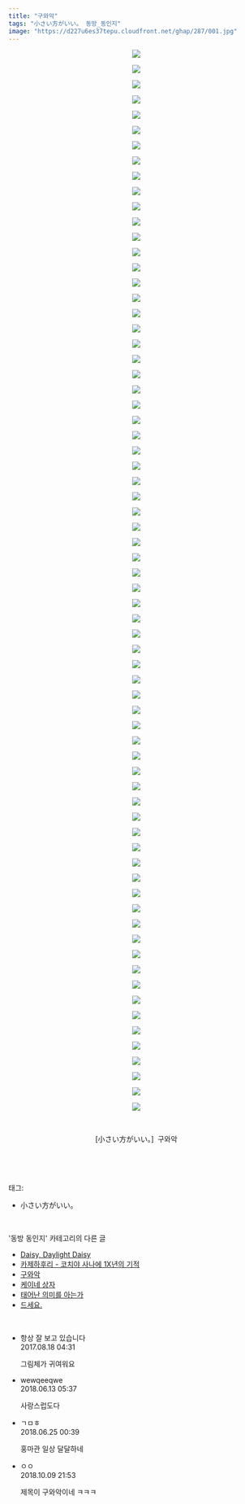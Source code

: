```yaml
---
title: "구와악"
tags: "小さい方がいい。 동방_동인지"
image: "https://d227u6es37tepu.cloudfront.net/ghap/287/001.jpg"
---
```

<div class="article">
<p style="text-align: center; clear: none; float: none;"><img src="{{ site.imgserver6 }}/ghap/287/001.jpg"/></p>
<p style="text-align: center; clear: none; float: none;"><img src="{{ site.imgserver6 }}/ghap/287/002.jpg"/></p>
<p style="text-align: center; clear: none; float: none;"><img src="{{ site.imgserver6 }}/ghap/287/003.jpg"/></p>
<p style="text-align: center; clear: none; float: none;"><img src="{{ site.imgserver6 }}/ghap/287/004.jpg"/></p>
<p style="text-align: center; clear: none; float: none;"><img src="{{ site.imgserver6 }}/ghap/287/005.jpg"/></p>
<p style="text-align: center; clear: none; float: none;"><img src="{{ site.imgserver6 }}/ghap/287/006.jpg"/></p>
<p style="text-align: center; clear: none; float: none;"><img src="{{ site.imgserver6 }}/ghap/287/007.jpg"/></p>
<p style="text-align: center; clear: none; float: none;"><img src="{{ site.imgserver6 }}/ghap/287/008.jpg"/></p>
<p style="text-align: center; clear: none; float: none;"><img src="{{ site.imgserver6 }}/ghap/287/009.jpg"/></p>
<p style="text-align: center; clear: none; float: none;"><img src="{{ site.imgserver6 }}/ghap/287/010.jpg"/></p>
<p style="text-align: center; clear: none; float: none;"><img src="{{ site.imgserver6 }}/ghap/287/011.jpg"/></p>
<p style="text-align: center; clear: none; float: none;"><img src="{{ site.imgserver6 }}/ghap/287/012.jpg"/></p>
<p style="text-align: center; clear: none; float: none;"><img src="{{ site.imgserver6 }}/ghap/287/013.jpg"/></p>
<p style="text-align: center; clear: none; float: none;"><img src="{{ site.imgserver6 }}/ghap/287/014.jpg"/></p>
<p style="text-align: center; clear: none; float: none;"><img src="{{ site.imgserver6 }}/ghap/287/015.jpg"/></p>
<p style="text-align: center; clear: none; float: none;"><img src="{{ site.imgserver6 }}/ghap/287/016.jpg"/></p>
<p style="text-align: center; clear: none; float: none;"><img src="{{ site.imgserver6 }}/ghap/287/017.jpg"/></p>
<p style="text-align: center; clear: none; float: none;"><img src="{{ site.imgserver6 }}/ghap/287/018.jpg"/></p>
<p style="text-align: center; clear: none; float: none;"><img src="{{ site.imgserver6 }}/ghap/287/019.jpg"/></p>
<p style="text-align: center; clear: none; float: none;"><img src="{{ site.imgserver6 }}/ghap/287/020.jpg"/></p>
<p style="text-align: center; clear: none; float: none;"><img src="{{ site.imgserver6 }}/ghap/287/021.jpg"/></p>
<p style="text-align: center; clear: none; float: none;"><img src="{{ site.imgserver6 }}/ghap/287/022.jpg"/></p>
<p style="text-align: center; clear: none; float: none;"><img src="{{ site.imgserver6 }}/ghap/287/023.jpg"/></p>
<p style="text-align: center; clear: none; float: none;"><img src="{{ site.imgserver6 }}/ghap/287/024.jpg"/></p>
<p style="text-align: center; clear: none; float: none;"><img src="{{ site.imgserver6 }}/ghap/287/025.jpg"/></p>
<p style="text-align: center; clear: none; float: none;"><img src="{{ site.imgserver6 }}/ghap/287/026.jpg"/></p>
<p style="text-align: center; clear: none; float: none;"><img src="{{ site.imgserver6 }}/ghap/287/027.jpg"/></p>
<p style="text-align: center; clear: none; float: none;"><img src="{{ site.imgserver6 }}/ghap/287/028.jpg"/></p>
<p style="text-align: center; clear: none; float: none;"><img src="{{ site.imgserver6 }}/ghap/287/029.jpg"/></p>
<p style="text-align: center; clear: none; float: none;"><img src="{{ site.imgserver6 }}/ghap/287/030.jpg"/></p>
<p style="text-align: center; clear: none; float: none;"><img src="{{ site.imgserver6 }}/ghap/287/031.jpg"/></p>
<p style="text-align: center; clear: none; float: none;"><img src="{{ site.imgserver6 }}/ghap/287/032.jpg"/></p>
<p style="text-align: center; clear: none; float: none;"><img src="{{ site.imgserver6 }}/ghap/287/033.jpg"/></p>
<p style="text-align: center; clear: none; float: none;"><img src="{{ site.imgserver6 }}/ghap/287/034.jpg"/></p>
<p style="text-align: center; clear: none; float: none;"><img src="{{ site.imgserver6 }}/ghap/287/035.jpg"/></p>
<p style="text-align: center; clear: none; float: none;"><img src="{{ site.imgserver6 }}/ghap/287/036.jpg"/></p>
<p style="text-align: center; clear: none; float: none;"><img src="{{ site.imgserver6 }}/ghap/287/037.jpg"/></p>
<p style="text-align: center; clear: none; float: none;"><img src="{{ site.imgserver6 }}/ghap/287/038.jpg"/></p>
<p style="text-align: center; clear: none; float: none;"><img src="{{ site.imgserver6 }}/ghap/287/039.jpg"/></p>
<p style="text-align: center; clear: none; float: none;"><img src="{{ site.imgserver6 }}/ghap/287/040.jpg"/></p>
<p style="text-align: center; clear: none; float: none;"><img src="{{ site.imgserver6 }}/ghap/287/041.jpg"/></p>
<p style="text-align: center; clear: none; float: none;"><img src="{{ site.imgserver6 }}/ghap/287/042.jpg"/></p>
<p style="text-align: center; clear: none; float: none;"><img src="{{ site.imgserver6 }}/ghap/287/043.jpg"/></p>
<p style="text-align: center; clear: none; float: none;"><img src="{{ site.imgserver6 }}/ghap/287/044.jpg"/></p>
<p style="text-align: center; clear: none; float: none;"><img src="{{ site.imgserver6 }}/ghap/287/045.jpg"/></p>
<p style="text-align: center; clear: none; float: none;"><img src="{{ site.imgserver6 }}/ghap/287/046.jpg"/></p>
<p style="text-align: center; clear: none; float: none;"><img src="{{ site.imgserver6 }}/ghap/287/047.jpg"/></p>
<p style="text-align: center; clear: none; float: none;"><img src="{{ site.imgserver6 }}/ghap/287/048.jpg"/></p>
<p style="text-align: center; clear: none; float: none;"><img src="{{ site.imgserver6 }}/ghap/287/049.jpg"/></p>
<p style="text-align: center; clear: none; float: none;"><img src="{{ site.imgserver6 }}/ghap/287/050.jpg"/></p>
<p style="text-align: center; clear: none; float: none;"><img src="{{ site.imgserver6 }}/ghap/287/051.jpg"/></p>
<p style="text-align: center; clear: none; float: none;"><img src="{{ site.imgserver6 }}/ghap/287/052.jpg"/></p>
<p style="text-align: center; clear: none; float: none;"><img src="{{ site.imgserver6 }}/ghap/287/053.jpg"/></p>
<p style="text-align: center; clear: none; float: none;"><img src="{{ site.imgserver6 }}/ghap/287/054.jpg"/></p>
<p style="text-align: center; clear: none; float: none;"><img src="{{ site.imgserver6 }}/ghap/287/055.jpg"/></p>
<p style="text-align: center; clear: none; float: none;"><img src="{{ site.imgserver6 }}/ghap/287/056.jpg"/></p>
<p style="text-align: center; clear: none; float: none;"><img src="{{ site.imgserver6 }}/ghap/287/057.jpg"/></p>
<p style="text-align: center; clear: none; float: none;"><img src="{{ site.imgserver6 }}/ghap/287/058.jpg"/></p>
<p style="text-align: center; clear: none; float: none;"><img src="{{ site.imgserver6 }}/ghap/287/059.jpg"/></p>
<p style="text-align: center; clear: none; float: none;"><img src="{{ site.imgserver6 }}/ghap/287/060.jpg"/></p>
<p style="text-align: center; clear: none; float: none;"><img src="{{ site.imgserver6 }}/ghap/287/061.jpg"/></p>
<p style="text-align: center; clear: none; float: none;"><img src="{{ site.imgserver6 }}/ghap/287/062.jpg"/></p>
<p style="text-align: center; clear: none; float: none;"><img src="{{ site.imgserver6 }}/ghap/287/063.jpg"/></p>
<p style="text-align: center; clear: none; float: none;"><img src="{{ site.imgserver6 }}/ghap/287/064.jpg"/></p>
<p style="text-align: center; clear: none; float: none;"><img src="{{ site.imgserver6 }}/ghap/287/065.jpg"/></p>
<p style="text-align: center; clear: none; float: none;"><img src="{{ site.imgserver6 }}/ghap/287/066.jpg"/></p>
<p style="text-align: center; clear: none; float: none;"><img src="{{ site.imgserver6 }}/ghap/287/067.jpg"/></p>
<p style="text-align: center; clear: none; float: none;"><img src="{{ site.imgserver6 }}/ghap/287/068.jpg"/></p>
<p style="text-align: center; clear: none; float: none;"><img src="{{ site.imgserver6 }}/ghap/287/069.jpg"/></p>
<p style="text-align: center; clear: none; float: none;"><img src="{{ site.imgserver6 }}/ghap/287/070.jpg"/></p>
<p style="text-align: center; clear: none; float: none;"><br/></p>
<p style="text-align: center; clear: none; float: none;">[小さい方がいい。]  구와악</p>
<p><br/></p>
</div><br/>
<div class="tagTrail">
<p>태그: </p>
<ul>
<li>小さい方がいい。</li>
</ul>
</div><br/>
<div class="another">
<p>'동방 동인지' 카테고리의 다른 글</p>
<ul>
<li><a href="/ghap_289">Daisy, Daylight Daisy</a></li>
<li><a href="/ghap_288">카제하후리 - 코치야 사나에 1X년의 기적</a></li>
<li><a href="/ghap_287">구와악</a></li>
<li><a href="/ghap_286">케이네 상자</a></li>
<li><a href="/ghap_285">태어난 의미를 아는가</a></li>
<li><a href="/ghap_283">드세요.</a></li>
</ul>
</div><br/>
<div class="cb_module cb_fluid">
<div class="cb_wrt cb_profile">
<div class="comment">
<ul>
<li class="cb_thumb_off" id="comment15062518">
<div class="cb_comment_area">
<div class="cb_info_area">
<div class="cb_section">
<span class="cb_nick_name">항상 잘 보고 있습니다</span>
</div>
<div class="cb_section">
<span class="cb_date">2017.08.18 04:31 </span>
</div>
</div>
<div class="cb_dsc_comment">
<p class="cb_dsc">
											그림체가 귀여워요
										</p>
</div>
</div></li>
<li class="cb_thumb_off" id="comment15269946">
<div class="cb_comment_area">
<div class="cb_info_area">
<div class="cb_section">
<span class="cb_nick_name">wewqeeqwe</span>
</div>
<div class="cb_section">
<span class="cb_date">2018.06.13 05:37 </span>
</div>
</div>
<div class="cb_dsc_comment">
<p class="cb_dsc">
											사랑스럽도다<br/>
</p>
</div>
</div></li>
<li class="cb_thumb_off" id="comment15276386">
<div class="cb_comment_area">
<div class="cb_info_area">
<div class="cb_section">
<span class="cb_nick_name">ㄱㅁㅎ</span>
</div>
<div class="cb_section">
<span class="cb_date">2018.06.25 00:39 </span>
</div>
</div>
<div class="cb_dsc_comment">
<p class="cb_dsc">
											홍마관 일상 달달하네
										</p>
</div>
</div></li>
<li class="cb_thumb_off" id="comment15350228">
<div class="cb_comment_area">
<div class="cb_info_area">
<div class="cb_section">
<span class="cb_nick_name">ㅇㅇ</span>
</div>
<div class="cb_section">
<span class="cb_date">2018.10.09 21:53 </span>
</div>
</div>
<div class="cb_dsc_comment">
<p class="cb_dsc">
											제목이 구와악이네 ㅋㅋㅋ
										</p>
</div>
</div></li>
</ul>
</div>
</div><!-- commentList close -->
</div><br/>
